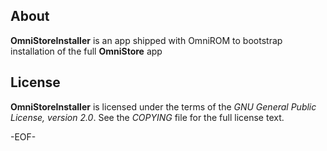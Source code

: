About
-----

**OmniStoreInstaller** is an app shipped with OmniROM to bootstrap
installation of the full **OmniStore** app



License
-------

**OmniStoreInstaller** is licensed under the terms of the *GNU General Public License,
version 2.0*. See the *COPYING* file for the full license text.


-EOF-
